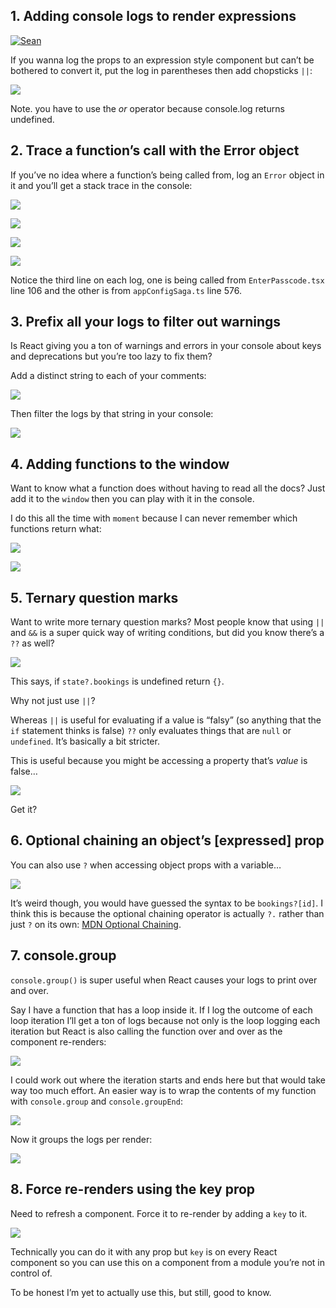 ## 1\. Adding console logs to render expressions

[![Sean](https://miro.medium.com/fit/c/56/56/1*xF32eB5UgnVzg7YGIR_y3g.png)](https://sean-warman.medium.com/?source=post_page-----b44b533fa923--------------------------------)

If you wanna log the props to an expression style component but can’t be bothered to convert it, put the log in parentheses then add chopsticks `||`:

![](https://miro.medium.com/max/1400/1*r6-vJesAFHVsWu5o0v-Osg.png)

Note. you have to use the _or_ operator because console.log returns undefined.

## 2\. Trace a function’s call with the Error object

If you’ve no idea where a function’s being called from, log an `Error` object in it and you’ll get a stack trace in the console:

![](https://miro.medium.com/max/60/1*4sZ3raJy9FHue2dWjm9twA.png?q=20)

![](https://miro.medium.com/max/1400/1*4sZ3raJy9FHue2dWjm9twA.png)

![](https://miro.medium.com/max/60/1*juD71Cp-6Kuq2TpItTV7gQ.png?q=20)

![](https://miro.medium.com/max/1400/1*juD71Cp-6Kuq2TpItTV7gQ.png)

Notice the third line on each log, one is being called from `EnterPasscode.tsx` line 106 and the other is from `appConfigSaga.ts` line 576.

## 3\. Prefix all your logs to filter out warnings

Is React giving you a ton of warnings and errors in your console about keys and deprecations but you’re too lazy to fix them?

Add a distinct string to each of your comments:

![](https://miro.medium.com/max/1400/1*usJujwcXNP0xAqV0TsrgFA.png)

Then filter the logs by that string in your console:

![](https://miro.medium.com/max/1400/1*z6IubwK1xb1sk1-UIVQx5g.png)

## 4\. Adding functions to the window

Want to know what a function does without having to read all the docs? Just add it to the `window` then you can play with it in the console.

I do this all the time with `moment` because I can never remember which functions return what:

![](https://miro.medium.com/max/1400/1*ZMeLju3lcAaHEEW-imdeWw.png)

![](https://miro.medium.com/max/1400/1*030i07PJHC-qezefR6hn8A.png)

## 5\. Ternary question marks

Want to write more ternary question marks? Most people know that using `||` and `&&` is a super quick way of writing conditions, but did you know there’s a `??` as well?

![](https://miro.medium.com/max/1400/1*rMNsGB3KsVNGRSyx7rqR8A.png)

This says, if `state?.bookings` is undefined return `{}`.

Why not just use `||`?

Whereas `||` is useful for evaluating if a value is “falsy” (so anything that the `if` statement thinks is false) `??` only evaluates things that are `null` or `undefined`. It’s basically a bit stricter.

This is useful because you might be accessing a property that’s _value_ is false…

![](https://miro.medium.com/max/1400/1*b8E8Hmhulqqb9H31Z0x7Hg.png)

Get it?

## 6\. Optional chaining an object’s \[expressed\] prop

You can also use `?` when accessing object props with a variable…

![](https://miro.medium.com/max/1400/1*Gq8pGp6JTvWHFJNl8fhpjA.png)

It’s weird though, you would have guessed the syntax to be `bookings?[id]`. I think this is because the optional chaining operator is actually `?.` rather than just `?` on its own: [MDN Optional Chaining](https://developer.mozilla.org/en-US/docs/Web/JavaScript/Reference/Operators/Optional_chaining).

## 7\. console.group

`console.group()` is super useful when React causes your logs to print over and over.

Say I have a function that has a loop inside it. If I log the outcome of each loop iteration I’ll get a ton of logs because not only is the loop logging each iteration but React is also calling the function over and over as the component re-renders:

![](https://miro.medium.com/max/1400/1*i9jObXdxu-rmjS311GXiAA.png)

I could work out where the iteration starts and ends here but that would take way too much effort. An easier way is to wrap the contents of my function with `console.group` and `console.groupEnd`:

![](https://miro.medium.com/max/1400/1*NehcAZ85vB4PIjHQuol6-A.png)

Now it groups the logs per render:

![](https://miro.medium.com/max/1400/1*8ipM-AIEwtgcW6fhKQqo2g.png)

## 8\. Force re-renders using the key prop

Need to refresh a component. Force it to re-render by adding a `key` to it.

![](https://miro.medium.com/max/1400/1*c0Ij1UH_4YiDb80nhj2uZQ.png)

Technically you can do it with any prop but `key` is on every React component so you can use this on a component from a module you’re not in control of.

To be honest I’m yet to actually use this, but still, good to know.
